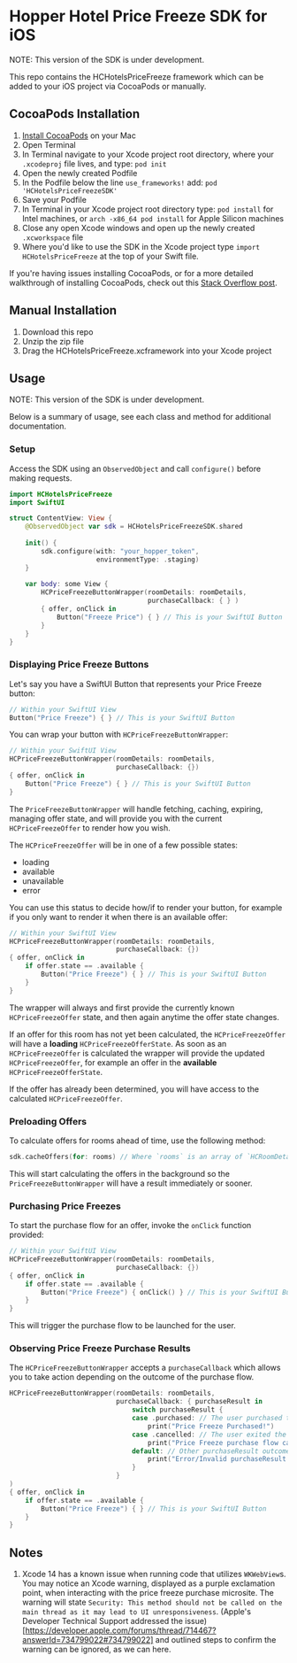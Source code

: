 # Hopper Hotel Price Freeze SDK for iOS
NOTE: This version of the SDK is under development.

This repo contains the HCHotelsPriceFreeze framework which can be added to your iOS project via CocoaPods or manually.

## CocoaPods Installation
1. [Install CocoaPods](https://guides.cocoapods.org/using/getting-started.html#installation) on your Mac
2. Open Terminal
3. In Terminal navigate to your Xcode project root directory, where your `.xcodeproj` file lives, and type: `pod init`
4. Open the newly created Podfile
5. In the Podfile below the line `use_frameworks!` add: `pod 'HCHotelsPriceFreezeSDK'`
6. Save your Podfile
7. In Terminal in your Xcode project root directory type: `pod install` for Intel machines, or `arch -x86_64 pod install` for Apple Silicon machines
8. Close any open Xcode windows and open up the newly created `.xcworkspace` file
9. Where you'd like to use the SDK in the Xcode project type `import HCHotelsPriceFreeze` at the top of your Swift file.

If you're having issues installing CocoaPods, or for a more detailed walkthrough of installing CocoaPods, check out this [Stack Overflow post](https://stackoverflow.com/questions/20755044/how-do-i-install-cocoapods).

## Manual Installation
1. Download this repo 
2. Unzip the zip file
3. Drag the HCHotelsPriceFreeze.xcframework into your Xcode project

## Usage
NOTE: This version of the SDK is under development.

Below is a summary of usage, see each class and method for additional documentation.

### Setup

Access the SDK using an `ObservedObject` and call `configure()` before making requests.

```swift
import HCHotelsPriceFreeze
import SwiftUI

struct ContentView: View {
    @ObservedObject var sdk = HCHotelsPriceFreezeSDK.shared
    
    init() {
        sdk.configure(with: "your_hopper_token",
                      environmentType: .staging)
    }
    
    var body: some View {
        HCPriceFreezeButtonWrapper(roomDetails: roomDetails,
                                   purchaseCallback: { } )
        { offer, onClick in
            Button("Freeze Price") { } // This is your SwiftUI Button
        }
    }
}
``` 

### Displaying Price Freeze Buttons

Let's say you have a SwiftUI Button that represents your Price Freeze button:

```swift
// Within your SwiftUI View
Button("Price Freeze") { } // This is your SwiftUI Button
```

You can wrap your button with `HCPriceFreezeButtonWrapper`:

```swift
// Within your SwiftUI View
HCPriceFreezeButtonWrapper(roomDetails: roomDetails,
                           purchaseCallback: {})
{ offer, onClick in
    Button("Price Freeze") { } // This is your SwiftUI Button
}
```

The `PriceFreezeButtonWrapper` will handle fetching, caching, expiring, managing offer state, and will provide you with the current `HCPriceFreezeOffer` to render how you wish.

The `HCPriceFreezeOffer` will be in one of a few possible states:
- loading
- available
- unavailable
- error

You can use this status to decide how/if to render your button, for example if you only want to render it when there is an available offer:

```swift
// Within your SwiftUI View
HCPriceFreezeButtonWrapper(roomDetails: roomDetails,
                           purchaseCallback: {})
{ offer, onClick in
    if offer.state == .available {
        Button("Price Freeze") { } // This is your SwiftUI Button
    }
}
```

The wrapper will always and first provide the currently known `HCPriceFreezeOffer` state, and then again anytime the offer state changes.

If an offer for this room has not yet been calculated, the `HCPriceFreezeOffer` will have a **loading** `HCPriceFreezeOfferState`. As soon as an `HCPriceFreezeOffer` is calculated the wrapper will provide the updated `HCPriceFreezeOffer`, for example an offer in the **available** `HCPriceFreezeOfferState`.

If the offer has already been determined, you will have access to the calculated `HCPriceFreezeOffer`.

### Preloading Offers

To calculate offers for rooms ahead of time, use the following method:

```swift
sdk.cacheOffers(for: rooms) // Where `rooms` is an array of `HCRoomDetails` to preload
```

This will start calculating the offers in the background so the `PriceFreezeButtonWrapper` will have a result immediately or sooner. 

### Purchasing Price Freezes

To start the purchase flow for an offer, invoke the `onClick` function provided:

```swift
// Within your SwiftUI View
HCPriceFreezeButtonWrapper(roomDetails: roomDetails,
                           purchaseCallback: {})
{ offer, onClick in
    if offer.state == .available {
        Button("Price Freeze") { onClick() } // This is your SwiftUI Button
    }
}
```

This will trigger the purchase flow to be launched for the user.

### Observing Price Freeze Purchase Results

The `HCPriceFreezeButtonWrapper` accepts a `purchaseCallback` which allows you to take action depending on the outcome of the purchase flow.

```swift
HCPriceFreezeButtonWrapper(roomDetails: roomDetails,
                           purchaseCallback: { purchaseResult in
                               switch purchaseResult {
                               case .purchased: // The user purchased the price freeze
                                   print("Price Freeze Purchased!")
                               case .cancelled: // The user exited the purchase flow without purchasing
                                   print("Price Freeze purchase flow cancelled")
                               default: // Other purchaseResult outcomes
                                   print("Error/Invalid purchaseResult: \(purchaseResult)")
                               }
                           }
)
{ offer, onClick in
    if offer.state == .available {
        Button("Price Freeze") { } // This is your SwiftUI Button
    }
}
```

## Notes
1. Xcode 14 has a known issue when running code that utilizes `WKWebView`s. You may notice an Xcode warning, displayed as a purple exclamation point, when interacting with the price freeze purchase microsite. The warning will state `Security: This method should not be called on the main thread as it may lead to UI unresponsiveness`. (Apple's Developer Technical Support addressed the issue)[https://developer.apple.com/forums/thread/714467?answerId=734799022#734799022] and outlined steps to confirm the warning can be ignored, as we can here.
